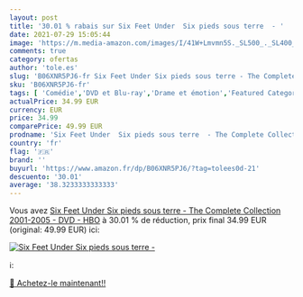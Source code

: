 ```yaml
---
layout: post
title: '30.01 % rabais sur Six Feet Under  Six pieds sous terre  - '
date: 2021-07-29 15:05:44
image: 'https://m.media-amazon.com/images/I/41W+Lmvmn5S._SL500_._SL400_.jpg'
comments: true
category: ofertas
author: 'tole.es'
slug: 'B06XNR5PJ6-fr Six Feet Under Six pieds sous terre - The Complete...'
sku: 'B06XNR5PJ6-fr'
tags: [ 'Comédie','DVD et Blu-ray','Drame et émotion','Featured Categories','Séries TV', ]
actualPrice: 34.99 EUR
currency: EUR
price: 34.99
comparePrice: 49.99 EUR
prodname: 'Six Feet Under  Six pieds sous terre  - The Complete Collection 2001-2005 - DVD - HBO'
country: 'fr'
flag: '🇫🇷'
brand: ''
buyurl: 'https://www.amazon.fr/dp/B06XNR5PJ6/?tag=tolees0d-21'
descuento: '30.01'
average: '38.3233333333333'
---
```


Vous avez [Six Feet Under  Six pieds sous terre  - The Complete Collection 2001-2005 - DVD - HBO](https://www.amazon.fr/dp/B06XNR5PJ6/?tag=tolees0d-21)  à  30.01 % de réduction, prix final  34.99 EUR (original: 49.99 EUR) ici:

[![Six Feet Under  Six pieds sous terre  - ](https://m.media-amazon.com/images/I/41W+Lmvmn5S._SL500_._SL400_.jpg)](https://www.amazon.fr/dp/B06XNR5PJ6/?tag=tolees0d-21)

ℹ️:


[🛒 Achetez-le maintenant!!](https://www.amazon.fr/dp/B06XNR5PJ6/?tag=tolees0d-21)
